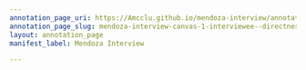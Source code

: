 ```yaml
---
annotation_page_uri: https://Amcclu.github.io/mendoza-interview/annotations/mendoza-interview-canvas-1-interviewee--directness--body-language--laughter--shaking-head-.json
annotation_page_slug: mendoza-interview-canvas-1-interviewee--directness--body-language--laughter--shaking-head-
layout: annotation_page
manifest_label: Mendoza Interview

---
```

